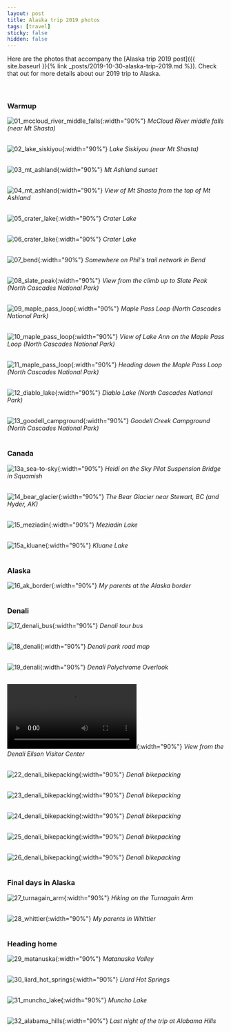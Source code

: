 ```yaml
---
layout: post
title: Alaska trip 2019 photos
tags: [travel]
sticky: false
hidden: false
---
```


Here are the photos that accompany the [Alaska trip 2019 post]({{ site.baseurl }}{% link _posts/2019-10-30-alaska-trip-2019.md %}).  Check that out for more details about our 2019 trip to Alaska. <br /><br /><br />

### Warmup
![01_mccloud_river_middle_falls]({{site.baseurl}}/assets/img/blog/2019-10-30-ak/01_mccloud_river_middle_falls.jpeg){:width="90%"}
*McCloud River middle falls (near Mt Shasta)*
<br /><br />

![02_lake_siskiyou]({{site.baseurl}}/assets/img/blog/2019-10-30-ak/02_lake_siskiyou.jpeg){:width="90%"}
*Lake Siskiyou (near Mt Shasta)*
<br /><br />

![03_mt_ashland](/assets/img/blog/2019-10-30-ak/03_mt_ashland.jpeg){:width="90%"}
*Mt Ashland sunset*
<br /><br />

![04_mt_ashland](/assets/img/blog/2019-10-30-ak/04_mt_ashland.jpeg){:width="90%"}
*View of Mt Shasta from the top of Mt Ashland*
<br /><br />

![05_crater_lake](/assets/img/blog/2019-10-30-ak/05_crater_lake.jpeg){:width="90%"}
*Crater Lake*
<br /><br />

![06_crater_lake](/assets/img/blog/2019-10-30-ak/06_crater_lake.jpeg){:width="90%"}
*Crater Lake*
<br /><br />

![07_bend](/assets/img/blog/2019-10-30-ak/07_bend.jpeg){:width="90%"}
*Somewhere on Phil's trail network in Bend*
<br /><br />

![08_slate_peak](/assets/img/blog/2019-10-30-ak/08_slate_peak.jpeg){:width="90%"}
*View from the climb up to Slate Peak (North Cascades National Park)*
<br /><br />

![09_maple_pass_loop](/assets/img/blog/2019-10-30-ak/09_maple_pass_loop.jpeg){:width="90%"}
*Maple Pass Loop (North Cascades National Park)*
<br /><br />

![10_maple_pass_loop](/assets/img/blog/2019-10-30-ak/10_maple_pass_loop.jpeg){:width="90%"}
*View of Lake Ann on the Maple Pass Loop (North Cascades National Park)*
<br /><br />

![11_maple_pass_loop](/assets/img/blog/2019-10-30-ak/11_maple_pass_loop.jpeg){:width="90%"}
*Heading down the Maple Pass Loop (North Cascades National Park)*
<br /><br />

![12_diablo_lake](/assets/img/blog/2019-10-30-ak/12_diablo_lake.jpeg){:width="90%"}
*Diablo Lake (North Cascades National Park)*
<br /><br />

![13_goodell_campground](/assets/img/blog/2019-10-30-ak/13_goodell_campground.jpeg){:width="90%"}
*Goodell Creek Campground (North Cascades National Park)*
<br /><br />


### Canada
![13a_sea-to-sky](/assets/img/blog/2019-10-30-ak/13a_sea-to-sky.jpeg){:width="90%"}
*Heidi on the Sky Pilot Suspension Bridge in Squamish*
<br /><br />

![14_bear_glacier](/assets/img/blog/2019-10-30-ak/14_bear_glacier.jpeg){:width="90%"}
*The Bear Glacier near Stewart, BC (and Hyder, AK)*
<br /><br />

![15_meziadin](/assets/img/blog/2019-10-30-ak/15_meziadin.jpeg){:width="90%"}
*Meziadin Lake*
<br /><br />

![15a_kluane](/assets/img/blog/2019-10-30-ak/15a_kluane.jpeg){:width="90%"}
*Kluane Lake*
<br /><br />


### Alaska
![16_ak_border](/assets/img/blog/2019-10-30-ak/16_ak_border.jpeg){:width="90%"}
*My parents at the Alaska border*
<br /><br />


### Denali
![17_denali_bus](/assets/img/blog/2019-10-30-ak/17_denali_bus.jpeg){:width="90%"}
*Denali tour bus*
<br /><br />

![18_denali](/assets/img/blog/2019-10-30-ak/18_denali.jpeg){:width="90%"}
*Denali park road map*
<br /><br />

![19_denali](/assets/img/blog/2019-10-30-ak/19_denali.jpeg){:width="90%"}
*Denali Polychrome Overlook*
<br /><br />

![21_denali](/assets/img/blog/2019-10-30-ak/21_denali_video.mp4){:width="90%"}
*View from the Denali Eilson Visitor Center*
<br /><br />

![22_denali_bikepacking](/assets/img/blog/2019-10-30-ak/22_denali_bikepacking.jpeg){:width="90%"}
*Denali bikepacking*
<br /><br />

![23_denali_bikepacking](/assets/img/blog/2019-10-30-ak/23_denali_bikepacking.jpeg){:width="90%"}
*Denali bikepacking*
<br /><br />

![24_denali_bikepacking](/assets/img/blog/2019-10-30-ak/24_denali_bikepacking.jpeg){:width="90%"}
*Denali bikepacking*
<br /><br />

![25_denali_bikepacking](/assets/img/blog/2019-10-30-ak/25_denali_bikepacking.jpeg){:width="90%"}
*Denali bikepacking*
<br /><br />

![26_denali_bikepacking](/assets/img/blog/2019-10-30-ak/26_denali_bikepacking.jpeg){:width="90%"}
*Denali bikepacking*
<br /><br />


### Final days in Alaska
![27_turnagain_arm](/assets/img/blog/2019-10-30-ak/27_turnagain_arm.jpeg){:width="90%"}
*Hiking on the Turnagain Arm*
<br /><br />

![28_whittier](/assets/img/blog/2019-10-30-ak/28_whittier.jpeg){:width="90%"}
*My parents in Whittier*
<br /><br />


### Heading home
![29_matanuska](/assets/img/blog/2019-10-30-ak/29_matanuska.jpeg){:width="90%"}
*Matanuska Valley*
<br /><br />

![30_liard_hot_springs](/assets/img/blog/2019-10-30-ak/30_liard_hot_springs.jpeg){:width="90%"}
*Liard Hot Springs*
<br /><br />

![31_muncho_lake](/assets/img/blog/2019-10-30-ak/31_muncho_lake.jpeg){:width="90%"}
*Muncho Lake*
<br /><br />

![32_alabama_hills](/assets/img/blog/2019-10-30-ak/32_alabama_hills.jpeg){:width="90%"}
*Last night of the trip at Alabama Hills*
<br /><br />
